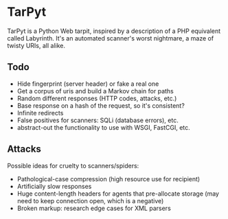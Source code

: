 TarPyt
======
TarPyt is a Python Web tarpit, inspired by a description of a PHP
equivalent called Labyrinth. It's an automated scanner's worst
nightmare, a maze of twisty URIs, all alike.

Todo
----
* Hide fingerprint (server header) or fake a real one
* Get a corpus of uris and build a Markov chain for paths
* Random different responses (HTTP codes, attacks, etc.)
* Base response on a hash of the request, so it's consistent?
* Infinite redirects
* False positives for scanners: SQLi (database errors), etc.
* abstract-out the functionality to use with WSGI, FastCGI, etc.

Attacks
-------
Possible ideas for cruelty to scanners/spiders:

* Pathological-case compression (high resource use for recipient)
* Artificially slow responses
* Huge content-length headers for agents that pre-allocate storage
  (may need to keep connection open, which is a negative)
* Broken markup: research edge cases for XML parsers
